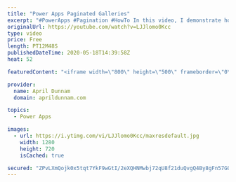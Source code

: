 ```yaml
---
title: "Power Apps Paginated Galleries"
excerpt: "#PowerApps #Pagination #HowTo In this video, I demonstrate how to add pagination to your Power Apps Galleries.  This technique utilize collections, the LastN & FirstN functions and the With function to help break down your data source into bite sized chunks.  I've created a corresponding blog post which"
originalUrl: https://youtube.com/watch?v=LJJlomo0Kcc
type: video
price: Free
length: PT12M48S
publishedDateTime: 2020-05-18T14:39:58Z
heat: 52

featuredContent: "<iframe width=\"800\" height=\"500\" frameborder=\"0\" src=\"https://www.youtube.com/embed/LJJlomo0Kcc\" allow=\"accelerometer; autoplay; encrypted-media; gyroscope; picture-in-picture\" allowfullscreen></iframe>"

provider:
  name: April Dunnam
  domain: aprildunnam.com

topics:
  - Power Apps

images:
  - url: https://i.ytimg.com/vi/LJJlomo0Kcc/maxresdefault.jpg
    width: 1280
    height: 720
    isCached: true

secured: "ZPvLXmQojk0x5tqt7YkF9wGtI/2eXQHNMwbj72qU8f21duQvgQ4By8gFn57GQbQJLPXu2dxRBxW4UKhza28p7EnlnmENPLas9wZ3YtSFwS1pIRCFSMpi7+7Jo1kPXqODtMOvEVvY5MLScxl2pHkv7yuEfZV+CsFYIawADSZscY0SpMQo6E8yGtQigth8QZwTFHOeGh1R5eqH4N0/lfL3KuezfGQABCaq1ddWGwk3K6L6OI0PQ0UBs8m+7+pSB/ZNqq/epN1AVCbfAmckR8JeA8hQ2Ut+AnZXXJPBabxyJFT+DE0InXY+p47RhMbuQ5TP7py99ngL+dqfvV/nFYD4bCR82jVgdJFkAH+q/OuFCWEfdL3P6TS3TqOSczDtNHUhPePpo7p8GYAHJ7XqE0Uut2XK45laXI4R44lCKPTGvQ8=;09GSzvK2EEhslmE32CuwoA=="
---
```


